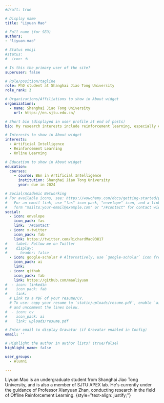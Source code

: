 ```yaml
---
#draft: true

# Display name
title: "Liyuan Mao"

# Full name (for SEO)
authors:
- "liyuan-mao"

# Status emoji
#status:
#  icon: ☕️

# Is this the primary user of the site?
superuser: false

# Role/position/tagline
role: PhD student at Shanghai Jiao Tong University
role_rank: 3

# Organizations/Affiliations to show in About widget
organizations:
  - name: Shanghai Jiao Tong University
    url: https://en.sjtu.edu.cn/

# Short bio (displayed in user profile at end of posts)
bio: My research interests include reinforcement learning, especially offline reinforcement learning and imitation learning.

# Interests to show in About widget
interests:
  - Artificial Intelligence
  - Reinforcement Learning
  - Online Learning

# Education to show in About widget
education:
  courses:
    - course: BEn in Artificial Intelligence
      institution: Shanghai Jiao Tong University
      year: due in 2024

# Social/Academic Networking
# For available icons, see: https://wowchemy.com/docs/getting-started/page-builder/#icons
#   For an email link, use "fas" icon pack, "envelope" icon, and a link in the
#   form "mailto:your-email@example.com" or "/#contact" for contact widget.
social:
  - icon: envelope
    icon_pack: fas
    link: '/#contact'
  - icon: x-twitter
    icon_pack: fab
    link: https://twitter.com/RichardMao93817
#    label: Follow me on Twitter
#    display:
#      header: false
  - icon: google-scholar # Alternatively, use `google-scholar` icon from `ai` icon pack
    icon_pack: ai
    link: 
  - icon: github
    icon_pack: fab
    link: https://github.com/maoliyuan
#  - icon: linkedin
#    icon_pack: fab
#    link: 
  # Link to a PDF of your resume/CV.
  # To use: copy your resume to `static/uploads/resume.pdf`, enable `ai` icons in `params.yaml`,
  # and uncomment the lines below.
#  - icon: cv
#    icon_pack: ai
#    link: uploads/resume.pdf

# Enter email to display Gravatar (if Gravatar enabled in Config)
email: ''

# Highlight the author in author lists? (true/false)
highlight_name: false

user_groups:
  - Alumni

---
```


Liyuan Mao is an undergraduate student from Shanghai Jiao Tong University, and is also a member of SJTU APEX lab. He's currently under the guidance of Professor Xianyuan Zhan, conducting research in the field of Offline Reinforcement Learning.
{style="text-align: justify;"}
